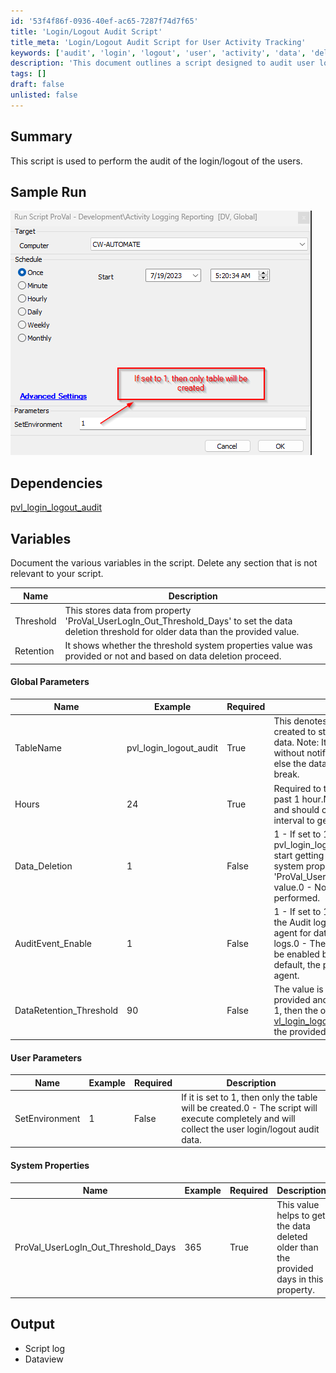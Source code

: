 ```yaml
---
id: '53f4f86f-0936-40ef-ac65-7287f74d7f65'
title: 'Login/Logout Audit Script'
title_meta: 'Login/Logout Audit Script for User Activity Tracking'
keywords: ['audit', 'login', 'logout', 'user', 'activity', 'data', 'deletion', 'threshold']
description: 'This document outlines a script designed to audit user login and logout activities, detailing its variables, parameters, and dependencies. It provides insights into how to manage data retention and deletion based on user activity over specified periods.'
tags: []
draft: false
unlisted: false
---
```

## Summary

This script is used to perform the audit of the login/logout of the users.

## Sample Run

![Sample Run](../../../static/img/Activity-Logging-Reporting-DV,-Global/image_1.png)

## Dependencies

[pvl_login_logout_audit](<../tables/pvl_login_logout_audit.md>)

## Variables

Document the various variables in the script. Delete any section that is not relevant to your script.

| Name           | Description                                                                                                                                                                |
|----------------|----------------------------------------------------------------------------------------------------------------------------------------------------------------------------|
| Threshold      | This stores data from property 'ProVal_UserLogIn_Out_Threshold_Days' to set the data deletion threshold for older data than the provided value.                          |
| Retention      | It shows whether the threshold system properties value was provided or not and based on data deletion proceed.                                                             |

#### Global Parameters

| Name                | Example                     | Required | Description                                                                                                                                                                                                                                           |
|---------------------|-----------------------------|----------|-------------------------------------------------------------------------------------------------------------------------------------------------------------------------------------------------------------------------------------------------------|
| TableName           | pvl_login_logout_audit      | True     | This denotes the name of the table created to store the activity login/logout data. Note: It should not be changed without notifying ProVal DevOps team, else the dataview and solution will break.                                           |
| Hours               | 24                          | True     | Required to trace the user activity of the past 1 hour.Note: Value can be changed and should correlate with the monitor interval to get appropriate data.                                                                                     |
| Data_Deletion       | 1                           | False    | 1 - If set to 1, then the table pvl_login_logout_audit older data will start getting truncated based on the system property 'ProVal_UserLogIn_Out_Threshold_Days' value.0 - No data deletion will be performed.                            |
| AuditEvent_Enable   | 1                           | False    | 1 - If set to 1, then the script will enable the Audit login/logout local policy on the agent for data collection in the event logs.0 - The Audit local policy will not be enabled by the script.Note: By default, the policy is not enabled in the agent. |
| DataRetention_Threshold | 90                     | False    | The value is set in days.If the value provided and the Data_Deletion is set to 1, then the older data in the table [vl_login_logout_audit](<../tables/pvl_login_logout_audit.md>) will be deleted by the provided value of this parameter.  |

#### User Parameters

| Name              | Example | Required | Description                                                                                                                                                                                                                   |
|-------------------|---------|----------|-------------------------------------------------------------------------------------------------------------------------------------------------------------------------------------------------------------------------------|
| SetEnvironment     | 1       | False    | If it is set to 1, then only the table will be created.0 - The script will execute completely and will collect the user login/logout audit data.                                                                          |

#### System Properties

| Name                                    | Example | Required | Description                                                                                                 |
|-----------------------------------------|---------|----------|-------------------------------------------------------------------------------------------------------------|
| ProVal_UserLogIn_Out_Threshold_Days    | 365     | True     | This value helps to get the data deleted older than the provided days in this property.                     |

## Output

- Script log
- Dataview












